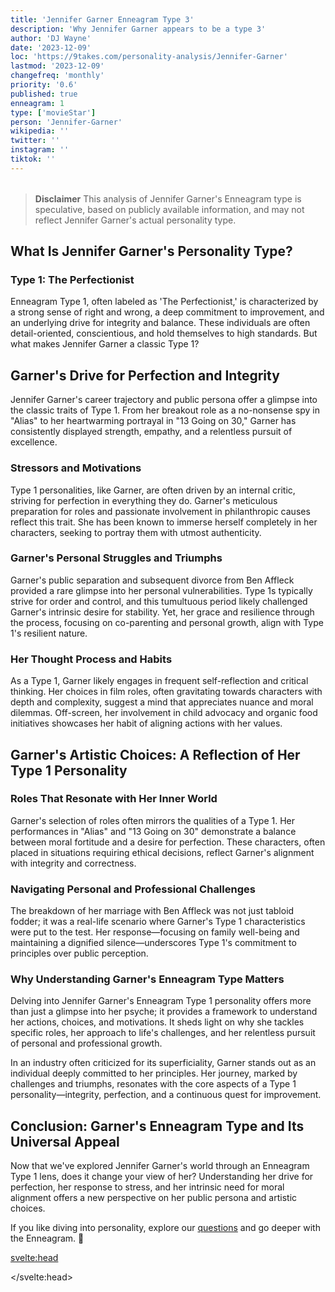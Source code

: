 ```yaml
---
title: 'Jennifer Garner Enneagram Type 3'
description: 'Why Jennifer Garner appears to be a type 3'
author: 'DJ Wayne'
date: '2023-12-09'
loc: 'https://9takes.com/personality-analysis/Jennifer-Garner'
lastmod: '2023-12-09'
changefreq: 'monthly'
priority: '0.6'
published: true
enneagram: 1
type: ['movieStar']
person: 'Jennifer-Garner'
wikipedia: ''
twitter: ''
instagram: ''
tiktok: ''
---
```


<!-- // notes:  -->

<script>
    import  PopCard  from "$lib/components/atoms/PopCard.svelte";
</script>
<div
    style="display: flex;
    justify-content: center;
    margin: 1rem 0;
    "
>
    <PopCard
        image={`/types/1s/${'Jennifer-Garner'}.webp`}
        showIcon={false}
        enneagramType="1"
        displayText="Jennifer Garner"
        subtext=""
    />
</div>

> **Disclaimer** This analysis of Jennifer Garner's Enneagram type is speculative, based on publicly available information, and may not reflect Jennifer Garner's actual personality type.

## What Is Jennifer Garner's Personality Type?

### Type 1: The Perfectionist

Enneagram Type 1, often labeled as 'The Perfectionist,' is characterized by a strong sense of right and wrong, a deep commitment to improvement, and an underlying drive for integrity and balance. These individuals are often detail-oriented, conscientious, and hold themselves to high standards. But what makes Jennifer Garner a classic Type 1?

## Garner's Drive for Perfection and Integrity

Jennifer Garner's career trajectory and public persona offer a glimpse into the classic traits of Type 1. From her breakout role as a no-nonsense spy in "Alias" to her heartwarming portrayal in "13 Going on 30," Garner has consistently displayed strength, empathy, and a relentless pursuit of excellence.

### Stressors and Motivations

Type 1 personalities, like Garner, are often driven by an internal critic, striving for perfection in everything they do. Garner's meticulous preparation for roles and passionate involvement in philanthropic causes reflect this trait. She has been known to immerse herself completely in her characters, seeking to portray them with utmost authenticity.

### Garner's Personal Struggles and Triumphs

Garner's public separation and subsequent divorce from Ben Affleck provided a rare glimpse into her personal vulnerabilities. Type 1s typically strive for order and control, and this tumultuous period likely challenged Garner's intrinsic desire for stability. Yet, her grace and resilience through the process, focusing on co-parenting and personal growth, align with Type 1's resilient nature.

### Her Thought Process and Habits

As a Type 1, Garner likely engages in frequent self-reflection and critical thinking. Her choices in film roles, often gravitating towards characters with depth and complexity, suggest a mind that appreciates nuance and moral dilemmas. Off-screen, her involvement in child advocacy and organic food initiatives showcases her habit of aligning actions with her values.

## Garner's Artistic Choices: A Reflection of Her Type 1 Personality

### Roles That Resonate with Her Inner World

Garner's selection of roles often mirrors the qualities of a Type 1. Her performances in "Alias" and "13 Going on 30" demonstrate a balance between moral fortitude and a desire for perfection. These characters, often placed in situations requiring ethical decisions, reflect Garner's alignment with integrity and correctness.

### Navigating Personal and Professional Challenges

The breakdown of her marriage with Ben Affleck was not just tabloid fodder; it was a real-life scenario where Garner's Type 1 characteristics were put to the test. Her response—focusing on family well-being and maintaining a dignified silence—underscores Type 1's commitment to principles over public perception.

### Why Understanding Garner's Enneagram Type Matters

Delving into Jennifer Garner's Enneagram Type 1 personality offers more than just a glimpse into her psyche; it provides a framework to understand her actions, choices, and motivations. It sheds light on why she tackles specific roles, her approach to life's challenges, and her relentless pursuit of personal and professional growth.

In an industry often criticized for its superficiality, Garner stands out as an individual deeply committed to her principles. Her journey, marked by challenges and triumphs, resonates with the core aspects of a Type 1 personality—integrity, perfection, and a continuous quest for improvement.

## Conclusion: Garner's Enneagram Type and Its Universal Appeal

Now that we've explored Jennifer Garner's world through an Enneagram Type 1 lens, does it change your view of her? Understanding her drive for perfection, her response to stress, and her intrinsic need for moral alignment offers a new perspective on her public persona and artistic choices.

If you like diving into personality, explore our <a href="/questions" >questions</a> and go deeper with the Enneagram. 🚀

<svelte:head>

<script type="application/ld+json">
{
  "@context": "http://schema.org",
  "@graph": [
    {
      "@type": "Article",
      "articleBody": "This article offers an in-depth exploration of Jennifer Garner's personality through the lens of the Enneagram Type 1. Known for her dedication to perfection, integrity, and moral righteousness, Garner's life and career choices reflect many attributes of a Type 1 personality. The article provides insights into her motivations, career decisions, personal challenges, and her approach to life's complexities.",
      "creator": {
        "@type": "Person",
        "name": "DJ Wayne",
        "sameAs": ["https://www.instagram.com/djwayne3/", "https://www.youtube.com/@djwayne3", "https://www.linkedin.com/in/davidtwayne/", "https://twitter.com/djwayne3"
        ]
      },
      "author": {
        "@type": "Person",
        "name": "DJ Wayne",
        "sameAs": [
          "https://www.instagram.com/djwayne1/",
          "https://www.youtube.com/@djwayne1",
          "https://www.linkedin.com/in/davidtwayne/",
          "https://twitter.com/djwayne1"
        ]
      },
      "dateModified": {
        "@type": "Date",
        "@value": "2023-08-21"
      },
      "datePublished": {
        "@type": "Date",
        "@value": "2023-06-20"
      },
      "description": "Exploring Jennifer Garner's personality as an Enneagram Type 1, this blog post delves into her perfectionist traits, ethical motivations, her inner world, and how these elements align with Type 1 attributes.",
      "headline": "Jennifer Garner's Personality: An Enneagram Type 1",
      "image": {
        "@type": "ImageObject",
        "height": 900,
        "url": "https://9takes.com/types/1s/Jennifer-Garner.webp",
        "width": 900
      },
      "mainEntityOfPage": {
        "@id": "https://9takes.com/personality-analysis/Jennifer-Garner",
        "@type": "WebPage"
      },
      "mentions": {
        "@type": "Person",
        "name": "Jennifer Garner",
        "sameAs": [
          "https://en.wikipedia.org/wiki/Jennifer_Garner",
          "https://twitter.com/JenniferGarner",
          "https://www.instagram.com/jennifer.garner/",
          "https://www.imdb.com/name/nm0004950/"
        ]
      },
      "publisher": {
        "@type": "Organization",
        "sameAs": [
          "https://www.instagram.com/9takesdotcom/",
          "https://twitter.com/9takesdotcom"
        ],
        "logo": {
          "@type": "ImageObject",
          "url": "https://9takes.com/brand/aero.png"
        },
        "name": "9takes"
      }
    },
    {
      "@type": "FAQPage",
      "mainEntity": [
			{
			"@type": "Question",
			"acceptedAnswer": {
				"@type": "Answer",
				"text": "Jennifer Garner exhibits many characteristics consistent with Enneagram Type 1 personality. These include her commitment to perfection, a strong sense of morality, and her constant striving for personal and professional improvement. Her life choices and career trajectory provide numerous examples of these Type 1 traits."
			},
			"name": "Why is Jennifer Garner considered an Enneagram Type 1?"
			},
			{
			"@type": "Question",
			"acceptedAnswer": {
				"@type": "Answer",
				"text": "Garner's roles in movies and TV shows often reflect her Type 1 personality, such as her portrayal of strong, ethical characters. Her response to personal challenges, such as her divorce, and her involvement in philanthropy also demonstrate her Type 1 attributes of integrity and moral righteousness."
			},
			"name": "What are some examples of Jennifer Garner's Type 1 characteristics?"
			},
			{
			"@type": "Question",
			"acceptedAnswer": {
				"@type": "Answer",
				"text": "Jennifer Garner is known for her strong work ethic, dedication to her craft, and advocacy for causes she believes in. She is disciplined, meticulous, and often driven by a strong sense of duty and ethical responsibility."
			},
			"name": "What is Jennifer Garner's personality?"
			}
		]
	}
	]
}

</script>

</svelte:head>

<style lang="scss"></style>
